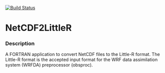 [![Build Status](https://travis-ci.org/rvanharen/netcdf2littler.svg?branch=master)](https://travis-ci.org/rvanharen/netcdf2littler)

# NetCDF2LittleR

### Description
A FORTRAN application to convert NetCDF files to the Little-R format. The Little-R format is the accepted input format for the WRF data assimilation system (WRFDA) preprocessor (obsproc).
